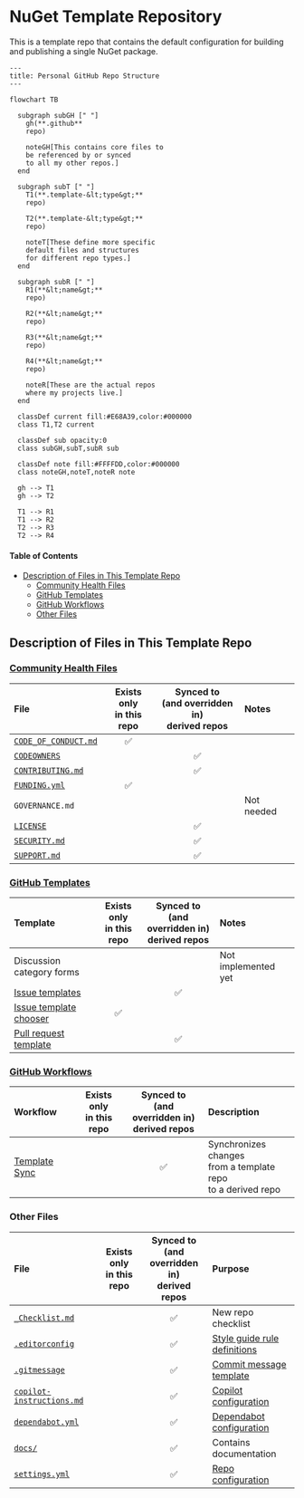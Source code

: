 # NuGet Template Repository <!-- omit from toc -->

This is a template repo that contains the default configuration
for building and publishing a single NuGet package.

```mermaid
---
title: Personal GitHub Repo Structure
---

flowchart TB

  subgraph subGH [" "]
    gh(**.github**
    repo)

    noteGH[This contains core files to
    be referenced by or synced
    to all my other repos.]
  end

  subgraph subT [" "]
    T1(**.template-&lt;type&gt;**
    repo)

    T2(**.template-&lt;type&gt;**
    repo)

    noteT[These define more specific
    default files and structures
    for different repo types.]
  end

  subgraph subR [" "]
    R1(**&lt;name&gt;**
    repo)

    R2(**&lt;name&gt;**
    repo)

    R3(**&lt;name&gt;**
    repo)

    R4(**&lt;name&gt;**
    repo)

    noteR[These are the actual repos
    where my projects live.]
  end

  classDef current fill:#E68A39,color:#000000
  class T1,T2 current

  classDef sub opacity:0
  class subGH,subT,subR sub

  classDef note fill:#FFFFDD,color:#000000
  class noteGH,noteT,noteR note

  gh --> T1
  gh --> T2

  T1 --> R1
  T1 --> R2
  T2 --> R3
  T2 --> R4
```

#### Table of Contents <!-- omit from toc -->

- [Description of Files in This Template Repo](#description-of-files-in-this-template-repo)
  - [Community Health Files](#community-health-files)
  - [GitHub Templates](#github-templates)
  - [GitHub Workflows](#github-workflows)
  - [Other Files](#other-files)

## Description of Files in This Template Repo

### [Community Health Files][health]

| File                         | Exists only</br>in this repo | Synced to<br/>(and overridden in)<br/>derived repos | Notes      |
| :--------------------------- | :--------------------------: | :-------------------------------------------------: | :--------- |
| [`CODE_OF_CONDUCT.md`][coc]  |              ✅              |                                                     |            |
| [`CODEOWNERS`][codeOwners]   |                              |                         ✅                          |            |
| [`CONTRIBUTING.md`][contrib] |                              |                         ✅                          |            |
| [`FUNDING.yml`][funding]     |              ✅              |                                                     |            |
| `GOVERNANCE.md`              |                              |                                                     | Not needed |
| [`LICENSE`][license]         |                              |                         ✅                          |            |
| [`SECURITY.md`][security]    |                              |                         ✅                          |            |
| [`SUPPORT.md`][support]      |                              |                         ✅                          |            |

### [GitHub Templates][templates]

| Template                          | Exists only</br>in this repo | Synced to<br/>(and overridden in)<br/>derived repos | Notes               |
| :-------------------------------- | :--------------------------: | :-------------------------------------------------: | :------------------ |
| Discussion category forms         |                              |                                                     | Not implemented yet |
| [Issue templates][issues]         |                              |                         ✅                          |                     |
| [Issue template chooser][chooser] |              ✅              |                                                     |                     |
| [Pull request template][prs]      |                              |                         ✅                          |                     |

### [GitHub Workflows][workflows]

| Workflow              | Exists only</br>in this repo | Synced to<br/>(and overridden in)<br/>derived repos | Description                                                         |
| :-------------------- | :--------------------------: | :-------------------------------------------------: | :------------------------------------------------------------------ |
| [Template Sync][sync] |                              |                         ✅                          | Synchronizes changes<br/>from a template repo<br/>to a derived repo |

### Other Files

| File                                 | Exists only</br>in this repo | Synced to<br/>(and overridden in)<br/>derived repos | Purpose                                     |
| :----------------------------------- | :--------------------------: | :-------------------------------------------------: | :------------------------------------------ |
| [`_Checklist.md`][checklist]         |                              |                         ✅                          | New repo checklist                          |
| [`.editorconfig`][editorConfig]      |                              |                         ✅                          | [Style guide rule definitions][styleGuides] |
| [`.gitmessage`][message]             |                              |                         ✅                          | [Commit message template][messageGuide]     |
| [`copilot-instructions.md`][copilot] |                              |                         ✅                          | [Copilot configuration][copilotDoc]         |
| [`dependabot.yml`][dependabot]       |                              |                         ✅                          | [Dependabot configuration][dependabotDoc]   |
| [`docs/`][docs]                      |                              |                         ✅                          | Contains documentation                      |
| [`settings.yml`][settings]           |                              |                         ✅                          | [Repo configuration][settingsDoc]           |

<!-- Source Code URIs -->

[checklist]: ./_Checklist.md
[chooser]: ./.github/ISSUE_TEMPLATE/config.yml
[coc]: ./CODE_OF_CONDUCT.md
[codeOwners]: ./.github/CODEOWNERS
[contrib]: ./CONTRIBUTING.md
[copilot]: ./.github/copilot-instructions.md
[dependabot]: ./.github/dependabot.yml
[docs]: ./docs/
[editorConfig]: ./.editorconfig
[funding]: ./.github/FUNDING.yml
[issues]: ./.github/ISSUE_TEMPLATE/
[license]: ./LICENSE
[message]: ./.gitmessage
[messageGuide]: ./docs/StyleGuides.md#commit-messages
[prs]: ./.github/pull_request_template.md
[security]: ./SECURITY.md
[settings]: ./.github/settings.yml
[styleGuides]: ./docs/StyleGuides.md
[support]: ./SUPPORT.md
[sync]: ./.github/workflows/template-sync.yml

<!-- Public URIs -->

[copilotDoc]: https://docs.github.com/en/copilot/customizing-copilot/adding-repository-custom-instructions-for-github-copilot
[dependabotDoc]: https://docs.github.com/en/code-security/dependabot/working-with-dependabot/dependabot-options-reference
[freeCodeCamp]: https://www.freecodecamp.org/news/how-to-use-the-dot-github-repository
[health]: https://docs.github.com/en/communities/setting-up-your-project-for-healthy-contributions/creating-a-default-community-health-file
[settingsDoc]: https://github.com/repository-settings/app
[templates]: https://docs.github.com/en/communities/using-templates-to-encourage-useful-issues-and-pull-requests/configuring-issue-templates-for-your-repository
[workflows]: https://docs.github.com/en/actions/how-tos/writing-workflows
